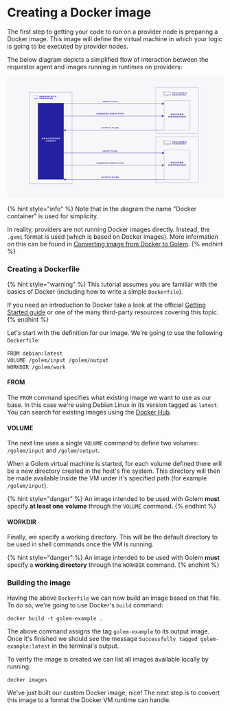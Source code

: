 # Creating a Docker image

The first step to getting your code to run on a provider node is preparing a Docker image. This image will define the virtual machine in which your logic is going to be executed by provider nodes.

The below diagram depicts a simplified flow of interaction between the requestor agent and images running in runtimes on providers:

![](../../.gitbook/assets/image%20%2812%29.png)

{% hint style="info" %}
Note that in the diagram the name "Docker container" is used for simplicity.

In reality, providers are not running Docker images directly. Instead, the `.gvmi` format is used \(which is based on Docker images\). More information on this can be found in [Converting image from Docker to Golem](convert-a-docker-image-into-a-golem-image.md).
{% endhint %}

### Creating a Dockerfile

{% hint style="warning" %}
This tutorial assumes you are familiar with the basics of Docker \(including how to write a simple `Dockerfile`\).

If you need an introduction to Docker take a look at the official [Getting Started guide](https://docs.docker.com/get-started/) or one of the many third-party resources covering this topic.
{% endhint %}

Let's start with the definition for our image. We're going to use the following `Dockerfile`:

```text
FROM debian:latest
VOLUME /golem/input /golem/output
WORKDIR /golem/work
```

#### FROM

The `FROM` command specifies what existing image we want to use as our base. In this case we're using Debian Linux in its version tagged as `latest`. You can search for existing images using the [Docker Hub](https://www.hub.docker.com).

#### VOLUME

The next line uses a single `VOLUME` command to define two volumes: `/golem/input` and `/golem/output`.

When a Golem virtual machine is started, for each volume defined there will be a new directory created in the host's file system. This directory will then be made available inside the VM under it's specified path \(for example `/golem/input`\).

{% hint style="danger" %}
An image intended to be used with Golem **must** specify **at least one** **volume** through the `VOLUME` command.
{% endhint %}

#### WORKDIR

Finally, we specify a working directory. This will be the default directory to be used in shell commands once the VM is running.

{% hint style="danger" %}
An image intended to be used with Golem **must** specify a **working directory** through the `WORKDIR` command.
{% endhint %}

### Building the image

Having the above `Dockerfile` we can now build an image based on that file. To do so, we're going to use Docker's `build` command:

```text
docker build -t golem-example .
```

The above command assigns the tag `golem-example` to its output image. Once it's finished we should see the message `Successfully tagged golem-example:latest` in the terminal's output.

To verify the image is created we can list all images available locally by running:

```text
docker images
```

We've just built our custom Docker image, nice! The next step is to convert this image to a format the Docker VM runtime can handle.


